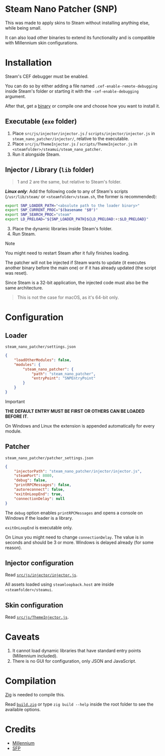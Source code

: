 # Steam Nano Patcher (SNP)

This was made to apply skins to Steam without installing anything else, while being small.

It can also load other binaries to extend its functionality and is compatible with Millennium skin configurations.

# Installation

Steam's CEF debugger must be enabled.

You can do so by either adding a file named `.cef-enable-remote-debugging` inside Steam's folder or starting it with the `-cef-enable-debugging` argument.

After that, get a [binary](https://github.com/x07x08/steam-nano-patcher/releases) or compile one and choose how you want to install it.

## Executable (`exe` folder)

1. Place `src/js/injector/injector.js` / `scripts/injector/injector.js` in `steam_nano_patcher/injector/`, relative to the executable.
2. Place `src/js/ThemeInjector.js` / `scripts/ThemeInjector.js` in `<steamfolder>/steamui/steam_nano_patcher`.
3. Run it alongside Steam.

## Injector / Library (`lib` folder)

> 1 and 2 are the same, but relative to Steam's folder.

***Linux only***: Add the following code to any of Steam's scripts (`/usr/lib/steam/` or `<steamfolder>/steam.sh`, the former is recommended):

```sh
export SNP_LOADER_PATH="<absolute path to the loader binary>"
export SNP_CURRENT_PROC="$(basename "$0")"
export SNP_SEARCH_PROC="steam"
export LD_PRELOAD="${SNP_LOADER_PATH}${LD_PRELOAD:+:$LD_PRELOAD}"
```

3. Place the dynamic libraries inside Steam's folder.
4. Run Steam.

> [!NOTE]
>
> You might need to restart Steam after it fully finishes loading.
> 
> The patcher will not be injected if Steam wants to update (it executes another binary before the main one) or if it has already updated (the script was reset).
> 
> Since Steam is a 32-bit application, the injected code must also be the same architecture.
> 
> > This is not the case for macOS, as it's 64-bit only.

# Configuration

## Loader

`steam_nano_patcher/settings.json`

```json
{
	"loadOtherModules": false,
	"modules": {
		"steam_nano_patcher": {
			"path": "steam_nano_patcher",
			"entryPoint": "SNPEntryPoint"
		}
	}
}
```

> [!IMPORTANT]
> **THE DEFAULT ENTRY MUST BE FIRST OR OTHERS CAN BE LOADED BEFORE IT**.
>
> On Windows and Linux the extension is appended automatically for every module.

## Patcher

`steam_nano_patcher/patcher_settings.json`

```json
{
	"injectorPath": "steam_nano_patcher/injector/injector.js",
	"steamPort": 8080,
	"debug": false,
	"printRPCMessages": false,
	"autoreconnect": false,
	"exitOnLoopEnd": true,
	"connectionDelay": null
}
```

The `debug` option enables `printRPCMessages` and opens a console on Windows if the loader is a library.

`exitOnLoopEnd` is executable only.

On Linux you might need to change `connectionDelay`. The value is in seconds and should be 3 or more. Windows is delayed already (for some reason).

## Injector configuration

Read [`src/js/injector/injector.js`](https://github.com/x07x08/steam-nano-patcher/blob/main/src/js/injector/injector.js).

All assets loaded using `steamloopback.host` are inside `<steamfolder>/steamui`.

## Skin configuration
Read [`src/js/ThemeInjector.js`](https://github.com/x07x08/steam-nano-patcher/blob/main/src/js/ThemeInjector.js).

# Caveats

1. It cannot load dynamic libraries that have standard entry points (Millennium included).
2. There is no GUI for configuration, only JSON and JavaScript.

# Compilation

[Zig](https://ziglang.org) is needed to compile this.

Read [`build.zig`](https://github.com/x07x08/steam-nano-patcher/blob/main/build.zig) or type `zig build --help` inside the root folder to see the available options.

# Credits

* [Millennium](https://github.com/SteamClientHomebrew/Millennium)
* [SFP](https://github.com/PhantomGamers/SFP)
